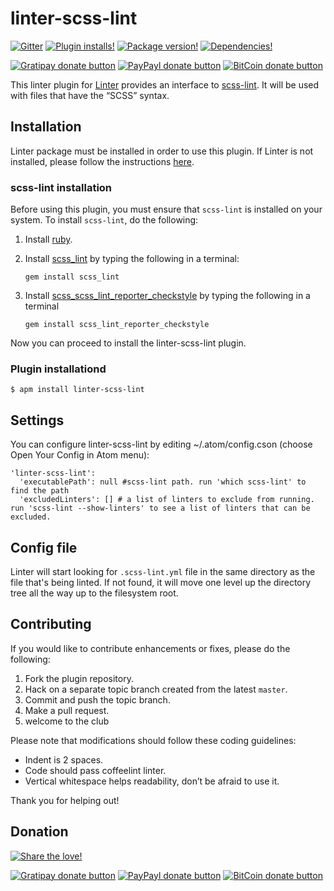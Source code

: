 linter-scss-lint
=========================
[![Gitter](https://img.shields.io/badge/gitter-join%20chat-1dce73.svg?style=flat)](https://gitter.im/AtomLinter/Linter?utm_source=badge&utm_medium=badge&utm_campaign=pr-badge&utm_content=badge)
[![Plugin installs!](https://img.shields.io/apm/dm/linter-scss-lint.svg)](https://atom.io/packages/linter-scss-lint)
[![Package version!](https://img.shields.io/apm/v/linter-scss-lint.svg?style=flat)](https://atom.io/packages/linter-scss-lint)
[![Dependencies!](https://david-dm.org/AtomLinter/Linter.svg)](https://david-dm.org/AtomLinter/linter-scss-lint)

[![Gratipay donate button](https://img.shields.io/gratipay/hd-deman.svg?style=flat)](https://www.gratipay.com/hd-deman/ "Donate weekly to this project using Gratipay")
[![PayPayl donate button](https://img.shields.io/badge/paypal-donate-yellow.svg?style=flat)](https://www.paypal.com/cgi-bin/webscr?cmd=_s-xclick&hosted_button_id=KXUYS4ARNHCN8 "Donate once-off to this project using Paypal")
[![BitCoin donate button](https://img.shields.io/badge/bitcoin-donate-yellow.svg?style=flat)](https://www.coinbase.com/checkouts/2945dab392cb1cefbb7097e4cd17a603 "Donate once-off to this project using BitCoin")

This linter plugin for [Linter](https://github.com/AtomLinter/Linter) provides an interface to [scss-lint](https://github.com/causes/scss-lint). It will be used with files that have the “SCSS” syntax.

## Installation
Linter package must be installed in order to use this plugin. If Linter is not installed, please follow the instructions [here](https://github.com/AtomLinter/Linter).

### scss-lint installation
Before using this plugin, you must ensure that `scss-lint` is installed on your system. To install `scss-lint`, do the following:

1. Install [ruby](https://www.ruby-lang.org/).

2. Install [scss_lint](https://github.com/causes/scss-lint) by typing the following in a terminal:
   ```
   gem install scss_lint
   ```
3. Install [scss_scss_lint_reporter_checkstyle](https://github.com/Sweetchuck/scss_lint_reporter_checkstyle) by typing the following in a terminal
    ```
    gem install scss_lint_reporter_checkstyle
    ```

Now you can proceed to install the linter-scss-lint plugin.

### Plugin installationd
```
$ apm install linter-scss-lint
```

## Settings
You can configure linter-scss-lint by editing ~/.atom/config.cson (choose Open Your Config in Atom menu):
```
'linter-scss-lint':
  'executablePath': null #scss-lint path. run 'which scss-lint' to find the path
  'excludedLinters': [] # a list of linters to exclude from running. run 'scss-lint --show-linters' to see a list of linters that can be excluded.
```

## Config file
Linter will start looking for `.scss-lint.yml` file in the same directory as the file that's being linted. If not found, it will move one level up the directory tree all the way up to the filesystem root.


## Contributing
If you would like to contribute enhancements or fixes, please do the following:

1. Fork the plugin repository.
1. Hack on a separate topic branch created from the latest `master`.
1. Commit and push the topic branch.
1. Make a pull request.
1. welcome to the club

Please note that modifications should follow these coding guidelines:

- Indent is 2 spaces.
- Code should pass coffeelint linter.
- Vertical whitespace helps readability, don’t be afraid to use it.

Thank you for helping out!


## Donation

[![Share the love!](https://s3-eu-west-1.amazonaws.com/atom-linter/we-need-your-help.png?style=flat)](https://www.paypal.com/cgi-bin/webscr?cmd=_s-xclick&hosted_button_id=KXUYS4ARNHCN8 "Share the love")

[![Gratipay donate button](https://img.shields.io/gratipay/hd-deman.svg?style=flat)](https://www.gratipay.com/hd-deman/ "Donate weekly to this project using Gratipay")
[![PayPayl donate button](https://img.shields.io/badge/paypal-donate-yellow.svg?style=flat)](https://www.paypal.com/cgi-bin/webscr?cmd=_s-xclick&hosted_button_id=KXUYS4ARNHCN8 "Donate once-off to this project using Paypal")
[![BitCoin donate button](https://img.shields.io/badge/bitcoin-donate-yellow.svg?style=flat)](https://www.coinbase.com/checkouts/2945dab392cb1cefbb7097e4cd17a603 "Donate once-off to this project using BitCoin")
